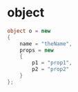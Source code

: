 # object

```c#
object o = new
{
    name = "theName",
    props = new
    {
        p1 = "prop1",
        p2 = "prop2"
    }
};
```
